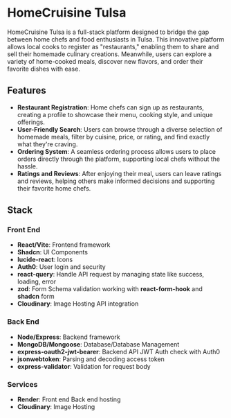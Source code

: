# HomeCruisine Tulsa

HomeCruisine Tulsa is a full-stack platform designed to bridge the gap between home chefs and food enthusiasts in Tulsa. This innovative platform allows local cooks to register as "restaurants," enabling them to share and sell their homemade culinary creations. Meanwhile, users can explore a variety of home-cooked meals, discover new flavors, and order their favorite dishes with ease.

## Features

- **Restaurant Registration**: Home chefs can sign up as restaurants, creating a profile to showcase their menu, cooking style, and unique offerings.
- **User-Friendly Search**: Users can browse through a diverse selection of homemade meals, filter by cuisine, price, or rating, and find exactly what they're craving.
- **Ordering System**: A seamless ordering process allows users to place orders directly through the platform, supporting local chefs without the hassle.
- **Ratings and Reviews**: After enjoying their meal, users can leave ratings and reviews, helping others make informed decisions and supporting their favorite home chefs.

## Stack

### Front End

- **React/Vite**: Frontend framework
- **Shadcn**: UI Components
- **lucide-react**: Icons
- **Auth0**: User login and security
- **react-query**: Handle API request by managing state like success, loading, error
- **zod**: Form Schema validation working with **react-form-hook** and **shadcn** form
- **Cloudinary**: Image Hosting API integration

### Back End

- **Node/Express**: Backend framework
- **MongoDB/Mongoose**: Database/Database Management
- **express-oauth2-jwt-bearer**: Backend API JWT Auth check with Auth0
- **jsonwebtoken**: Parsing and decoding access token
- **express-validator**: Validation for request body

### Services

- **Render**: Front end Back end hosting
- **Cloudinary**: Image Hosting
